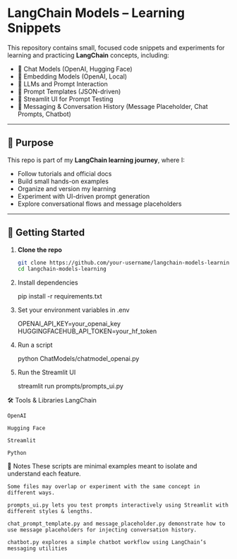 # LangChain Models – Learning Snippets

This repository contains small, focused code snippets and experiments for learning and practicing **LangChain** concepts, including:

- 🔹 Chat Models (OpenAI, Hugging Face)  
- 🔹 Embedding Models (OpenAI, Local)  
- 🔹 LLMs and Prompt Interaction  
- 🔹 Prompt Templates (JSON-driven)  
- 🔹 Streamlit UI for Prompt Testing  
- 🔹 Messaging & Conversation History (Message Placeholder, Chat Prompts, Chatbot)  

---

## 🧠 Purpose

This repo is part of my **LangChain learning journey**, where I:

- Follow tutorials and official docs  
- Build small hands-on examples  
- Organize and version my learning  
- Experiment with UI-driven prompt generation  
- Explore conversational flows and message placeholders  

---

## 🚀 Getting Started

1. **Clone the repo**
   ```bash
   git clone https://github.com/your-username/langchain-models-learning.git
   cd langchain-models-learning

2. Install dependencies

    pip install -r requirements.txt

3. Set your environment variables in .env

    OPENAI_API_KEY=your_openai_key
    HUGGINGFACEHUB_API_TOKEN=your_hf_token

4. Run a script

    python ChatModels/chatmodel_openai.py

5. Run the Streamlit UI

    streamlit run prompts/prompts_ui.py

🛠 Tools & Libraries
    LangChain

    OpenAI

    Hugging Face

    Streamlit

    Python

📌 Notes
    These scripts are minimal examples meant to isolate and understand each feature.

    Some files may overlap or experiment with the same concept in different ways.

    prompts_ui.py lets you test prompts interactively using Streamlit with different styles & lengths.

    chat_prompt_template.py and message_placeholder.py demonstrate how to use message placeholders for injecting conversation history.

    chatbot.py explores a simple chatbot workflow using LangChain’s messaging utilities